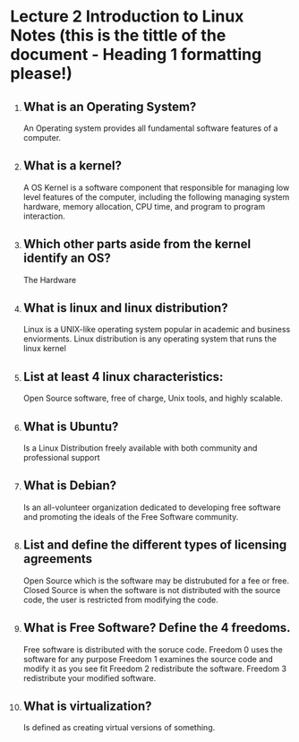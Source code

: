 # Lecture 2 Introduction to Linux Notes (this is the tittle of the document - Heading 1 formatting please!)

1. ## What is an Operating System?
   An Operating system provides all fundamental software features of a computer.
2. ## What is a kernel?
    A OS Kernel is a software component that responsible for managing low level features of the computer, including the following managing system hardware, memory allocation, CPU time, and program to program interaction.
3. ## Which other parts aside from the kernel identify an OS?
   The Hardware
4. ## What is linux and linux distribution?
   Linux is a UNIX-like operating system popular in academic and business enviorments. Linux distribution is any operating system that runs the linux kernel 
5. ## List at least 4 linux characteristics: 
   Open Source software, free of charge, Unix tools, and highly scalable. 
6. ## What is Ubuntu?
   Is a Linux Distribution freely available with both community and professional support
7. ## What is Debian? 
   Is an all-volunteer organization dedicated to developing free software and promoting the ideals of the Free Software community. 
8. ## List and define the different types of licensing agreements
   Open Source which is the software may be distrubuted for a fee or free. Closed Source is when the software is not distributed with the source code, the user is restricted from modifying the code. 
9.  ## What is Free Software? Define the 4 freedoms.
    Free software is distributed with the soruce code. 
    Freedom 0 uses the software for any purpose
    Freedom 1 examines the source code and modify it as you see fit 
    Freedom 2 redistribute the software.
    Freedom 3 redistribute your modified software.
10. ## What is virtualization?
    Is defined as creating virtual versions of something. 